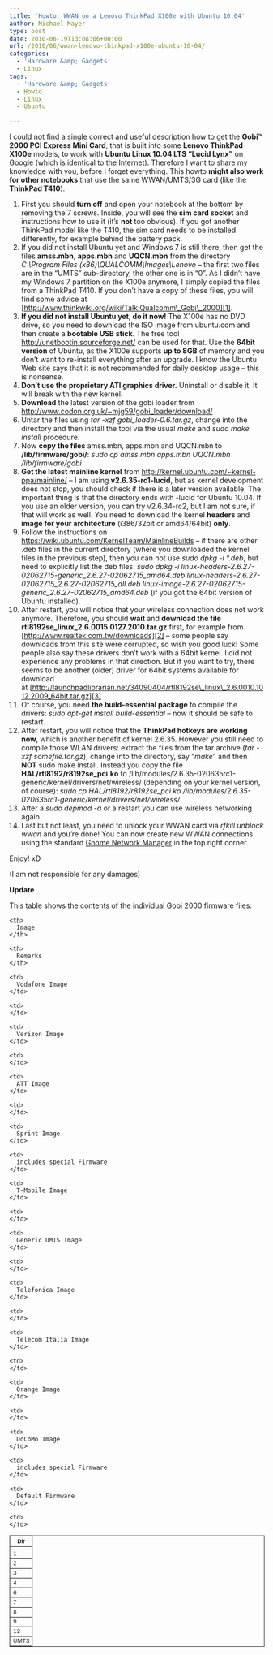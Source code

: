 ```yaml
---
title: 'Howto: WWAN on a Lenovo ThinkPad X100e with Ubuntu 10.04'
author: Michael Mayer
type: post
date: 2010-06-19T13:08:06+00:00
url: /2010/06/wwan-lenovo-thinkpad-x100e-ubuntu-10-04/
categories:
  - 'Hardware &amp; Gadgets'
  - Linux
tags:
  - 'Hardware &amp; Gadgets'
  - Howto
  - Linux
  - Ubuntu

---
```

I could not find a single correct and useful description how to get the **Gobi™ 2000 PCI Express Mini Card**, that is built into some **Lenovo ThinkPad X100e** models, to work with **Ubuntu Linux 10.04 LTS &#8220;Lucid Lynx&#8221;** on Google (which is identical to the Internet). Therefore I want to share my knowledge with you, before I forget everything. This howto **might also work for other notebooks** that use the same WWAN/UMTS/3G card (like the **ThinkPad T410**).

  1. First you should **turn off** and open your notebook at the bottom by removing the 7 screws. Inside, you will see the **sim card socket** and instructions how to use it (it&#8217;s **not** too obvious). If you got another ThinkPad model like the T410, the sim card needs to be installed differently, for example behind the battery pack.
  2. If you did not install Ubuntu yet and Windows 7 is still there, then get the files **amss.mbn**, **apps.mbn** and **UQCN.mbn** from the directory _C:\Program Files (x86)\QUALCOMM\Images\Lenovo_ &#8211; the first two files are in the &#8220;UMTS&#8221; sub-directory, the other one is in &#8220;0&#8221;. As I didn&#8217;t have my Windows 7 partition on the X100e anymore, I simply copied the files from a ThinkPad T410. If you don&#8217;t have a copy of these files, you will find some advice at [http://www.thinkwiki.org/wiki/Talk:Qualcomm\_Gobi\_2000][1].
  3. **If you did not install Ubuntu yet, do it now!** The X100e has no DVD drive, so you need to download the ISO image from ubuntu.com and then create a **bootable USB stick**. The free tool http://unetbootin.sourceforge.net/ can be used for that. Use the **64bit version** of Ubuntu, as the X100e supports **up to 8GB** of memory and you don&#8217;t want to re-install everything after an upgrade. I know the Ubuntu Web site says that it is not recommended for daily desktop usage &#8211; this is nonsense.
  4. **Don&#8217;t use the proprietary ATI graphics driver.** Uninstall or disable it. It will break with the new kernel.
  5. **Download** the latest version of the gobi loader from <http://www.codon.org.uk/~mjg59/gobi_loader/download/>
  6. Untar the files using _tar -xzf gobi_loader-0.6.tar.gz_, change into the directory and then install the tool via the usual _make_ and _sudo make install_ procedure.
  7. Now **copy the files** amss.mbn, apps.mbn and UQCN.mbn to **/lib/firmware/gobi/**: _sudo cp amss.mbn apps.mbn UQCN.mbn /lib/firmware/gobi_
  8. **Get the latest mainline kernel** from <http://kernel.ubuntu.com/~kernel-ppa/mainline/> &#8211; I am using **v2.6.35-rc1-lucid**, but as kernel development does not stop, you should check if there is a later version available. The important thing is that the directory ends with -lucid for Ubuntu 10.04. If you use an older version, you can try v2.6.34-rc2, but I am not sure, if that will work as well. You need to download the kernel **headers** and **image for your architecture** (i386/32bit or amd64/64bit) **only**.
  9. Follow the instructions on <https://wiki.ubuntu.com/KernelTeam/MainlineBuilds> &#8211; if there are other .deb files in the current directory (where you downloaded the kernel files in the previous step), then you can not use _sudo dpkg -i *.deb_, but need to explicitly list the deb files: _sudo dpkg -i linux-headers-2.6.27-02062715-generic\_2.6.27-02062715\_amd64.deb linux-headers-2.6.27-02062715\_2.6.27-02062715\_all.deb linux-image-2.6.27-02062715-generic\_2.6.27-02062715\_amd64.deb_ (if you got the 64bit version of Ubuntu installed).
 10. After restart, you will notice that your wireless connection does not work anymore. Therefore, you should **wait** and **download the file rtl8192se\_linux\_2.6.0015.0127.2010.tar.gz** first, for example from [http://www.realtek.com.tw/downloads][2] &#8211; some people say downloads from this site were corrupted, so wish you good luck! Some people also say these drivers don&#8217;t work with a 64bit kernel. I did not experience any problems in that direction. But if you want to try, there seems to be another (older) driver for 64bit systems available for download at [http://launchpadlibrarian.net/34090404/rtl8192se\_linux\_2.6.0010.1012.2009_64bit.tar.gz][3]
 11. Of course, you need **the build-essential package** to compile the drivers: _sudo apt-get install build-essential &#8211;_ now it should be safe to restart.
 12. After restart, you will notice that the **ThinkPad hotkeys are working now**, which is another benefit of kernel 2.6.35. However you still need to compile those WLAN drivers: extract the files from the tar archive (_tar -xzf somefile.tar.gz_), change into the directory, say &#8220;_make_&#8221; and then **NOT** sudo make install. Instead you copy the file **HAL/rtl8192/r8192se_pci.ko** to /lib/modules/2.6.35-020635rc1-generic/kernel/drivers/net/wireless/ (depending on your kernel version, of course): _sudo cp HAL/rtl8192/r8192se_pci.ko /lib/modules/2.6.35-020635rc1-generic/kernel/drivers/net/wireless/_
 13. After a _sudo depmod -a_ or a restart you can use wireless networking again.
 14. Last but not least, you need to unlock your WWAN card via _rfkill unblock wwan_ and you&#8217;re done! You can now create new WWAN connections using the standard [Gnome Network Manager][4] in the top right corner.

Enjoy! xD

(I am not responsible for any damages)

**Update**

This table shows the contents of the individual Gobi 2000 firmware files:

<table style="font-size: 11px;" border="1" cellspacing="0" cellpadding="4">
  <tr>
    <th>
      Dir
    </th>
    
    <th>
      Image
    </th>
    
    <th>
      Remarks
    </th>
  </tr>
  
  <tr>
    <td>
    </td>
    
    <td>
      Vodafone Image
    </td>
    
    <td>
    </td>
  </tr>
  
  <tr>
    <td>
      1
    </td>
    
    <td>
      Verizon Image
    </td>
    
    <td>
    </td>
  </tr>
  
  <tr>
    <td>
      2
    </td>
    
    <td>
      ATT Image
    </td>
    
    <td>
    </td>
  </tr>
  
  <tr>
    <td>
      3
    </td>
    
    <td>
      Sprint Image
    </td>
    
    <td>
      includes special Firmware
    </td>
  </tr>
  
  <tr>
    <td>
      4
    </td>
    
    <td>
      T-Mobile Image
    </td>
    
    <td>
    </td>
  </tr>
  
  <tr>
    <td>
      6
    </td>
    
    <td>
      Generic UMTS Image
    </td>
    
    <td>
    </td>
  </tr>
  
  <tr>
    <td>
      7
    </td>
    
    <td>
      Telefonica Image
    </td>
    
    <td>
    </td>
  </tr>
  
  <tr>
    <td>
      8
    </td>
    
    <td>
      Telecom Italia Image
    </td>
    
    <td>
    </td>
  </tr>
  
  <tr>
    <td>
      9
    </td>
    
    <td>
      Orange Image
    </td>
    
    <td>
    </td>
  </tr>
  
  <tr>
    <td>
      12
    </td>
    
    <td>
      DoCoMo Image
    </td>
    
    <td>
      includes special Firmware
    </td>
  </tr>
  
  <tr>
    <td>
      UMTS
    </td>
    
    <td>
      Default Firmware
    </td>
    
    <td>
    </td>
  </tr>
</table>

 [1]: http://www.thinkwiki.org/wiki/Talk:Qualcomm_Gobi_2000
 [2]: http://www.realtek.com.tw/downloads/downloadsView.aspx?Langid=1&PNid=21&PFid=48&Level=5&Conn=4&DownTypeID=3&GetDown=false&Downloads=true
 [3]: http://launchpadlibrarian.net/34090404/rtl8192se_linux_2.6.0010.1012.2009_64bit.tar.gz
 [4]: http://projects.gnome.org/NetworkManager/
